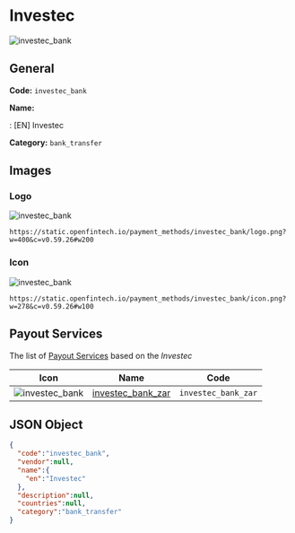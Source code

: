
# Investec 
![investec_bank](https://static.openfintech.io/payment_methods/investec_bank/logo.png?w=400&c=v0.59.26#w200)  

## General 
**Code:** `investec_bank` 
 
**Name:** 
 
:	[EN] Investec 
 
**Category:** `bank_transfer` 
 

## Images 

### Logo 
![investec_bank](https://static.openfintech.io/payment_methods/investec_bank/logo.png?w=400&c=v0.59.26#w200)  

```
https://static.openfintech.io/payment_methods/investec_bank/logo.png?w=400&c=v0.59.26#w200
```  

### Icon 
![investec_bank](https://static.openfintech.io/payment_methods/investec_bank/icon.png?w=278&c=v0.59.26#w100)  

```
https://static.openfintech.io/payment_methods/investec_bank/icon.png?w=278&c=v0.59.26#w100
```  

## Payout Services 
 
The list of [Payout Services](/payout-services/) based on the _Investec_ 

|Icon|Name|Code| 
|:---:|:---:|:---:| 
|![investec_bank](https://static.openfintech.io/payout_methods/investec_bank/icon.svg?w=278&c=v0.59.26#w40) |[investec_bank_zar](/payout-services/investec_bank_zar/)|`investec_bank_zar`| 
 

## JSON Object 

```json
{
  "code":"investec_bank",
  "vendor":null,
  "name":{
    "en":"Investec"
  },
  "description":null,
  "countries":null,
  "category":"bank_transfer"
}
```  
